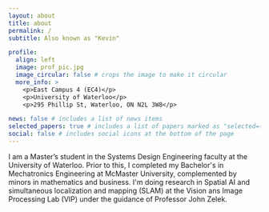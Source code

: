```yaml
---
layout: about
title: about
permalink: /
subtitle: Also known as "Kevin"

profile:
  align: left
  image: prof_pic.jpg
  image_circular: false # crops the image to make it circular
  more_info: >
    <p>East Campus 4 (EC4)</p>
    <p>University of Waterloo</p>
    <p>295 Phillip St, Waterloo, ON N2L 3W8</p>

news: false # includes a list of news items
selected_papers: true # includes a list of papers marked as "selected={true}"
social: false # includes social icons at the bottom of the page
---
```


I am a Master’s student in the Systems Design Engineering faculty at the University of Waterloo. Prior to this, I completed my Bachelor's in Mechatronics Engineering at McMaster University, complemented by minors in mathematics and business. I'm doing  research in Spatial AI and simultaneous localization and mapping (SLAM) at the Vision ans Image Processing Lab (VIP) under the guidance of Professor John Zelek.
